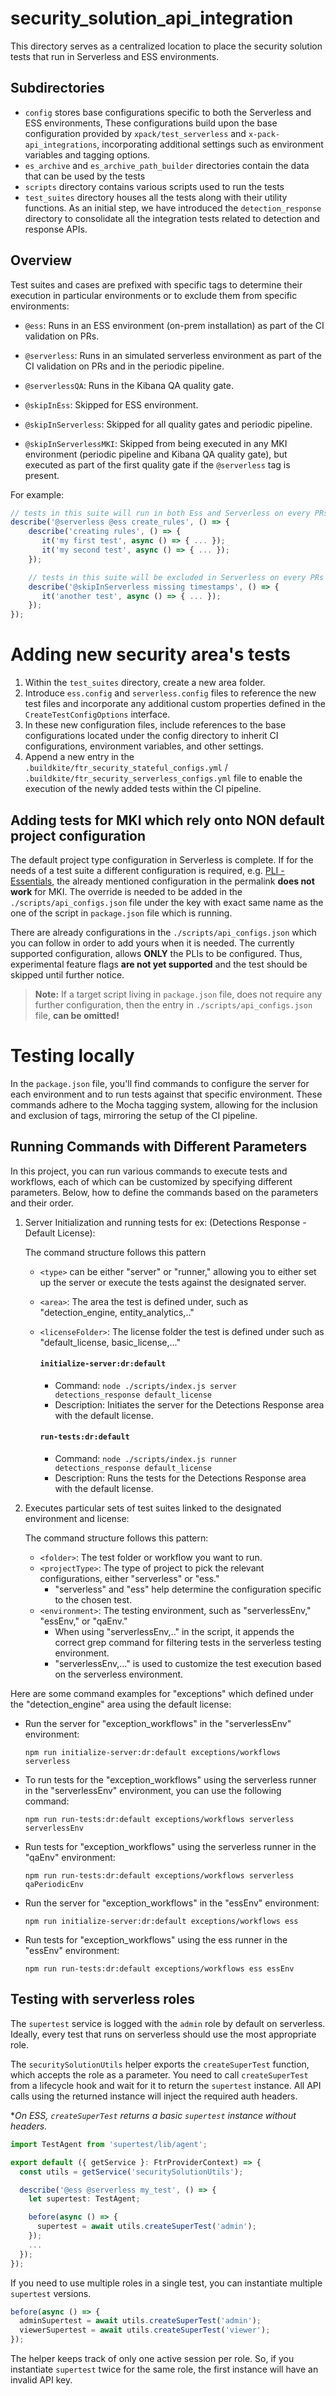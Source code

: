 # security_solution_api_integration

This directory serves as a centralized location to place the security solution tests that run in Serverless and ESS environments.

## Subdirectories

- `config` stores base configurations specific to both the Serverless and ESS environments, These configurations build upon the base configuration provided by `xpack/test_serverless` and `x-pack-api_integrations`, incorporating additional settings such as environment variables and tagging options.
- `es_archive` and `es_archive_path_builder` directories contain the data that can be used by the tests
- `scripts` directory contains various scripts used to run the tests
- `test_suites` directory houses all the tests along with their utility functions. As an initial step, we have introduced the `detection_response` directory to consolidate all the integration tests related to detection and response APIs.

## Overview

Test suites and cases are prefixed with specific tags to determine their execution in particular environments or to exclude them from specific environments:

- `@ess`: Runs in an ESS environment (on-prem installation) as part of the CI validation on PRs.

- `@serverless`: Runs in an simulated serverless environment as part of the CI validation on PRs and in the periodic pipeline.

- `@serverlessQA`: Runs in the Kibana QA quality gate.

- `@skipInEss`: Skipped for ESS environment.
- `@skipInServerless`: Skipped for all quality gates and periodic pipeline.
- `@skipInServerlessMKI`: Skipped from being executed in any MKI environment (periodic pipeline and Kibana QA quality gate), but executed as part of the first quality gate if the `@serverless` tag is present.

For example:

```typescript
// tests in this suite will run in both Ess and Serverless on every PRs as well as on the first quality gate and the periodic pipeline
describe('@serverless @ess create_rules', () => {
    describe('creating rules', () => {
       it('my first test', async () => { ... });
       it('my second test', async () => { ... });
    });

    // tests in this suite will be excluded in Serverless on every PRs as well as on the first quality gate and the periodic pipeline
    describe('@skipInServerless missing timestamps', () => {
       it('another test', async () => { ... });
    });
});
```

# Adding new security area's tests

1. Within the `test_suites` directory, create a new area folder.
2. Introduce `ess.config` and `serverless.config` files to reference the new test files and incorporate any additional custom properties defined in the `CreateTestConfigOptions` interface.
3. In these new configuration files, include references to the base configurations located under the config directory to inherit CI configurations, environment variables, and other settings.
4. Append a new entry in the `.buildkite/ftr_security_stateful_configs.yml` / `.buildkite/ftr_security_serverless_configs.yml` file to enable the execution of the newly added tests within the CI pipeline.

## Adding tests for MKI which rely onto NON default project configuration

The default project type configuration in Serverless is complete. If for the needs of a test suite a different configuration is required, e.g. [PLI - Essentials](https://github.com/elastic/kibana/blob/36578e82fa0a0440c1657a0ca688106c895d5e4e/x-pack/solutions/security/test/security_solution_api_integration/test_suites/entity_analytics/risk_engine/basic_license_essentials_tier/configs/serverless.config.ts#L13), the already mentioned configuration in the permalink **does not work** for MKI. The override is needed to be added in the `./scripts/api_configs.json` file under the key with exact same name as the one of the script in `package.json` file which is running.

There are already configurations in the `./scripts/api_configs.json` which you can follow in order to add yours when it is needed. The currently supported configuration, allows **ONLY** the PLIs to be configured. Thus, experimental feature flags **are not yet supported** and the test should be skipped until further notice.

> **Note:**
> If a target script living in `package.json` file, does not require any further configuration, then the entry in `./scripts/api_configs.json` file, **can be omitted!**

# Testing locally

In the `package.json` file, you'll find commands to configure the server for each environment and to run tests against that specific environment. These commands adhere to the Mocha tagging system, allowing for the inclusion and exclusion of tags, mirroring the setup of the CI pipeline.

## Running Commands with Different Parameters

In this project, you can run various commands to execute tests and workflows, each of which can be customized by specifying different parameters. Below, how to define the commands based on the parameters and their order.

1.  Server Initialization and running tests for ex: (Detections Response - Default License):

    The command structure follows this pattern

    - `<type>` can be either "server" or "runner," allowing you to either set up the server or execute the tests against the designated server.
    - `<area>`: The area the test is defined under, such as "detection_engine, entity_analytics,.."
    - `<licenseFolder>`: The license folder the test is defined under such as "default_license, basic_license,..."

      #### `initialize-server:dr:default`

      - Command: `node ./scripts/index.js server detections_response default_license`
      - Description: Initiates the server for the Detections Response area with the default license.

      #### `run-tests:dr:default`

      - Command: `node ./scripts/index.js runner detections_response default_license`
      - Description: Runs the tests for the Detections Response area with the default license.

2.  Executes particular sets of test suites linked to the designated environment and license:

    The command structure follows this pattern:

    - `<folder>`: The test folder or workflow you want to run.
    - `<projectType>`: The type of project to pick the relevant configurations, either "serverless" or "ess."
      - "serverless" and "ess" help determine the configuration specific to the chosen test.
    - `<environment>`: The testing environment, such as "serverlessEnv," "essEnv," or "qaEnv."
      - When using "serverlessEnv,.." in the script, it appends the correct grep command for filtering tests in the serverless testing environment.
      - "serverlessEnv,..." is used to customize the test execution based on the serverless environment.

Here are some command examples for "exceptions" which defined under the "detection_engine" area using the default license:

- Run the server for "exception_workflows" in the "serverlessEnv" environment:
  ```shell
  npm run initialize-server:dr:default exceptions/workflows serverless
  ```
- To run tests for the "exception_workflows" using the serverless runner in the "serverlessEnv" environment, you can use the following command:
  ```shell
  npm run run-tests:dr:default exceptions/workflows serverless serverlessEnv
  ```
- Run tests for "exception_workflows" using the serverless runner in the "qaEnv" environment:
  ```shell
  npm run run-tests:dr:default exceptions/workflows serverless qaPeriodicEnv
  ```
- Run the server for "exception_workflows" in the "essEnv" environment:
  ```shell
  npm run initialize-server:dr:default exceptions/workflows ess
  ```
- Run tests for "exception_workflows" using the ess runner in the "essEnv" environment:
  ```shell
  npm run run-tests:dr:default exceptions/workflows ess essEnv
  ```

## Testing with serverless roles

The `supertest` service is logged with the `admin` role by default on serverless. Ideally, every test that runs on serverless should use the most appropriate role.

The `securitySolutionUtils` helper exports the `createSuperTest` function, which accepts the role as a parameter.
You need to call `createSuperTest` from a lifecycle hook and wait for it to return the `supertest` instance.
All API calls using the returned instance will inject the required auth headers.

\*_On ESS, `createSuperTest` returns a basic `supertest` instance without headers._

```typescript
import TestAgent from 'supertest/lib/agent';

export default ({ getService }: FtrProviderContext) => {
  const utils = getService('securitySolutionUtils');

  describe('@ess @serverless my_test', () => {
    let supertest: TestAgent;

    before(async () => {
      supertest = await utils.createSuperTest('admin');
    });
    ...
  });
});
```

If you need to use multiple roles in a single test, you can instantiate multiple `supertest` versions.

```typescript
before(async () => {
  adminSupertest = await utils.createSuperTest('admin');
  viewerSupertest = await utils.createSuperTest('viewer');
});
```

The helper keeps track of only one active session per role. So, if you instantiate `supertest` twice for the same role, the first instance will have an invalid API key.
